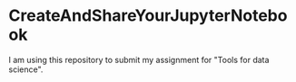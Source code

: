 # CreateAndShareYourJupyterNotebook
I am using this repository to submit my assignment for "Tools for data science".

